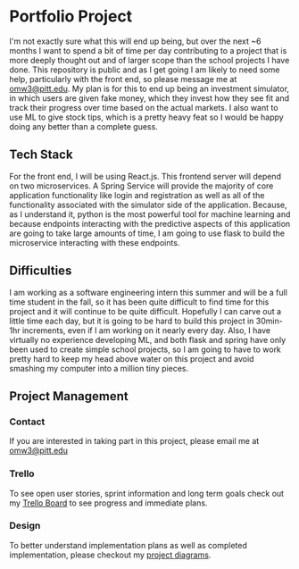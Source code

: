 # Portfolio Project
I'm not exactly sure what this will end up being, but over the next ~6 months I want to spend a bit of time per day contributing to a project that is more deeply thought out and of larger scope than the school projects I have done. This repository is public and as I get going I am likely to need some help, particularly with the front end, so please message me at omw3@pitt.edu. My plan is for this to end up being an investment simulator, in which users are given fake money, which they invest how they see fit and track their progress over time based on the actual markets. I also want to use ML to give stock tips, which is a pretty heavy feat so I would be happy doing any better than a complete guess.
## Tech Stack
For the front end, I will be using React.js. This frontend server will depend on two microservices. A Spring Service will provide the majority of core application functionality like login and registration as well as all of the functionality associated with the simulator side of the application. Because, as I understand it, python is the most powerful tool for machine learning and because endpoints interacting with the predictive aspects of this application are going to take large amounts of time, I am going to use flask to build the microservice interacting with these endpoints. 
## Difficulties
I am working as a software engineering intern this summer and will be a full time student in the fall, so it has been quite difficult to find time for this project and it will continue to be quite difficult. Hopefully I can carve out a little time each day, but it is going to be hard to build this project in 30min-1hr increments, even if I am working on it nearly every day. Also, I have virtually no experience developing ML, and both flask and spring have only been used to create simple school projects, so I am going to have to work pretty hard to keep my head above water on this project and avoid smashing my computer into a million tiny pieces.
##  Project Management
### Contact
If you are interested in taking part in this project, please email me at omw3@pitt.edu
### Trello
To see open user stories, sprint information and long term goals check out my [Trello Board](https://trello.com/b/uBXwmjyn/investmentproject-trello) to see progress and immediate plans.
### Design
To better understand implementation plans as well as completed implementation, please checkout my [project diagrams](https://github.com/OWurst/PortfolioProject/tree/main/Diagrams#readme).
